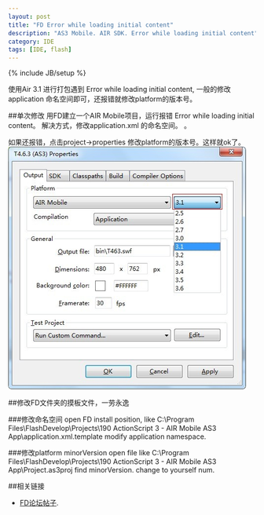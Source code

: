 ```yaml
---
layout: post
title: "FD Error while loading initial content"
description: "AS3 Mobile. AIR SDK. Error while loading initial content"
category: IDE
tags: [IDE, flash]
---
```

{% include JB/setup %}


使用Air 3.1 进行打包遇到 Error while loading initial content, 一般的修改application 命名空间即可，还报错就修改platform的版本号。


##单次修改
用FD建立一个AIR Mobile项目，运行报错 Error while loading initial content。
解决方式，修改application.xml 的命名空间。
<application xmlns=”http://ns.adobe.com/air/application/3.1″>。


如果还报错，点击project->properties 修改platform的版本号。这样就ok了。
<img src="/images/changePlatform.jpg" alt="修改platform">

##修改FD文件夹的摸板文件，一劳永逸

###修改命名空间
open FD install position, like C:\Program Files\FlashDevelop\Projects\190 ActionScript 3 - AIR Mobile AS3 App\application.xml.template
modify application namespace.

###修改platform minorVersion
open file like  C:\Program Files\FlashDevelop\Projects\190 ActionScript 3 - AIR Mobile AS3 App\Project.as3proj
find minorVersion. change to yourself num.



##相关链接

- [FD论坛帖子].
 
  [FD论坛帖子]: http://www.flashdevelop.org/community/viewtopic.php?p=47059 
  